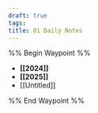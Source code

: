 ```yaml
---
draft: true
tags: 
title: 01 Daily Notes
---
```


%% Begin Waypoint %%
- **[[2024]]**
- **[[2025]]**
- [[Untitled]]

%% End Waypoint %%
